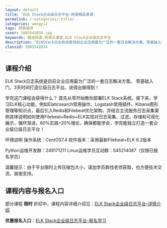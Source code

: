 ```yaml
---
layout: default
title: 'ELK Stack企业级日志平台-网易精品单课'
permalink: /:categories/:title/
categories: wangyi2
tags: 网易提供
cover: 1005542034.jpg
keywords: 精选网课,网易云课堂,ELK Stack企业级日志平台
description: "ELKStack日志系统是目前企业应用最为广泛的一套日志解决方案。零基础入门，3天时间打造亿级日志平台。说得出做得到！学完这门课程会获得什么？首先从零开始教你部署ELKStack系统。接下来"
classid: 1005542034
---
```


## 课程介绍

ELK Stack日志系统是目前企业应用最为广泛的一套日志解决方案。
零基础入门，3天时间打造亿级日志平台。说得出做得到！

学完这门课程会获得什么？
首先从零开始教你部署ELK Stack系统。接下来，学习ELK核心功能，例如Elaticsearch常用操作、Logstash常用插件、Kibana图形管理等知识点，最后引入Redis和Filebeat优化架构，并结合主流服务日志采集案例具体说明如何使用Filebeat+Redis+ELK实现对日志采集、过滤、存储和可视化展示，循环渐进，80%实践+20%理论，确保都能学会，学完能独立打造一套企业级亿级日志平台！

环境说明
操作系统：CentOS7.4
软件版本：采用最新Filebeat+ELK 6.2版本

Python运维开发群：​249171211
Linux运维学员互动群：545214087（仅限已报名学员）

温馨提示：由于平台限时上传压缩包大小，请加学员群找老师获取，也方便技术交流，谢谢支持。

## 课程内容与报名入口

部分课程 **限时** 折扣中，课程内容详细介绍见：[ELK Stack企业级日志平台-详情介绍](https://study.163.com/course/introduction/1005542034.htm?share=1&shareId=1025206652&utm_campaign=share&utm_medium=iphoneShare&utm_source=&utm_u=1025206652)

**优惠报名入口**：[ELK Stack企业级日志平台-报名学习](https://study.163.com/course/introduction/1005542034.htm?share=1&shareId=1025206652&utm_campaign=share&utm_medium=iphoneShare&utm_source=&utm_u=1025206652)

